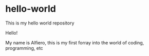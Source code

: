 # hello-world
This is my hello world repository

Hello! 

My name is Alfiero, this is my first forray into the world of coding, programming, etc
